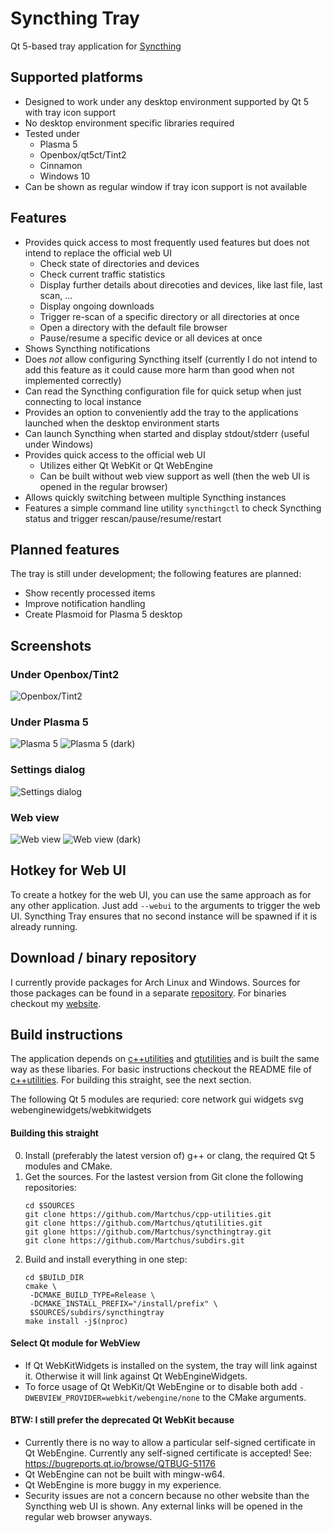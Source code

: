 # Syncthing Tray
Qt 5-based tray application for [Syncthing](https://github.com/syncthing/syncthing)

## Supported platforms
* Designed to work under any desktop environment supported by Qt 5 with tray icon
support
* No desktop environment specific libraries required
* Tested under
  * Plasma 5
  * Openbox/qt5ct/Tint2
  * Cinnamon
  * Windows 10
* Can be shown as regular window if tray icon support is not available

## Features
* Provides quick access to most frequently used features but does not intend to replace the official web UI
  * Check state of directories and devices
  * Check current traffic statistics
  * Display further details about direcoties and devices, like last file, last
    scan, ...
  * Display ongoing downloads
  * Trigger re-scan of a specific directory or all directories at once
  * Open a directory with the default file browser
  * Pause/resume a specific device or all devices at once
* Shows Syncthing notifications
* Does *not* allow configuring Syncthing itself (currently I do not intend to add this feature as it could cause more harm than good when not implemented correctly)
* Can read the Syncthing configuration file for quick setup when just connecting to local instance
* Provides an option to conveniently add the tray to the applications launched when the desktop environment starts
* Can launch Syncthing when started and display stdout/stderr (useful under Windows)
* Provides quick access to the official web UI
  * Utilizes either Qt WebKit or Qt WebEngine
  * Can be built without web view support as well (then the web UI is opened in the regular browser)
* Allows quickly switching between multiple Syncthing instances
* Features a simple command line utility `syncthingctl` to check Syncthing status and trigger rescan/pause/resume/restart

## Planned features
The tray is still under development; the following features are planned:
* Show recently processed items
* Improve notification handling
* Create Plasmoid for Plasma 5 desktop

## Screenshots

### Under Openbox/Tint2
![Openbox/Tint2](/tray/resources/screenshots/tint2.png?raw=true)

### Under Plasma 5
![Plasma 5](/tray/resources/screenshots/plasma.png?raw=true)
![Plasma 5 (dark)](/tray/resources/screenshots/plasma-dark.png?raw=true)

### Settings dialog
![Settings dialog](/tray/resources/screenshots/settings.png?raw=true)

### Web view
![Web view](/tray/resources/screenshots/webview.png?raw=true)
![Web view (dark)](/tray/resources/screenshots/webview-dark.png?raw=true)

## Hotkey for Web UI
To create a hotkey for the web UI, you can use the same approach as for any other
application. Just add `--webui` to the arguments to trigger the web UI.
Syncthing Tray ensures that no second instance will be spawned if it is already
running.

## Download / binary repository
I currently provide packages for Arch Linux and Windows. Sources for those packages can be found in a
separate [repository](https://github.com/Martchus/PKGBUILDs). For binaries checkout my
[website](http://martchus.no-ip.biz/website/page.php?name=programming).

## Build instructions
The application depends on [c++utilities](https://github.com/Martchus/cpp-utilities) and [qtutilities](https://github.com/Martchus/qtutilities) and is built the same way as these libaries. For basic instructions checkout the README file of [c++utilities](https://github.com/Martchus/cpp-utilities). For building this straight, see the next section.

The following Qt 5 modules are requried: core network gui widgets svg webenginewidgets/webkitwidgets

#### Building this straight
0. Install (preferably the latest version of) g++ or clang, the required Qt 5 modules and CMake.
1. Get the sources. For the lastest version from Git clone the following repositories:
   ```
   cd $SOURCES
   git clone https://github.com/Martchus/cpp-utilities.git
   git clone https://github.com/Martchus/qtutilities.git
   git glone https://github.com/Martchus/syncthingtray.git
   git clone https://github.com/Martchus/subdirs.git
   ```
2. Build and install everything in one step:
   ```
   cd $BUILD_DIR
   cmake \
    -DCMAKE_BUILD_TYPE=Release \
    -DCMAKE_INSTALL_PREFIX="/install/prefix" \
    $SOURCES/subdirs/syncthingtray
   make install -j$(nproc)
   ```

#### Select Qt module for WebView
* If Qt WebKitWidgets is installed on the system, the tray will link against it. Otherwise it will link against Qt WebEngineWidgets.
* To force usage of Qt WebKit/Qt WebEngine or to disable both add `-DWEBVIEW_PROVIDER=webkit/webengine/none` to the CMake arguments.

#### BTW: I still prefer the deprecated Qt WebKit because
* Currently there is no way to allow a particular self-signed certificate in Qt
  WebEngine. Currently any self-signed certificate is accepted! See:
  https://bugreports.qt.io/browse/QTBUG-51176
* Qt WebEngine can not be built with mingw-w64.
* Qt WebEngine is more buggy in my experience.
* Security issues are not a concern because no other website than the
  Syncthing web UI is shown. Any external links will be opened in the
  regular web browser anyways.
